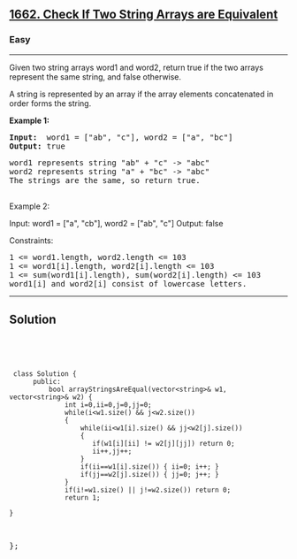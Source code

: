 
<h2><a href="https://leetcode.com/problems/check-if-two-string-arrays-are-equivalent/description/">1662. Check If Two String Arrays are Equivalent</a></h2>
<h3>Easy</h3>
<hr>
<div><p>
Given two string arrays word1 and word2, return true if the two arrays represent the same string, and false otherwise.

A string is represented by an array if the array elements concatenated in order forms the string.
</p>


<p><strong>Example 1:</strong></p>
<pre><strong>Input:</strong>  word1 = ["ab", "c"], word2 = ["a", "bc"]
<strong>Output:</strong> true
</pre>
<pre>
word1 represents string "ab" + "c" -> "abc"
word2 represents string "a" + "bc" -> "abc"
The strings are the same, so return true.
  </pre>
  
Example 2:

Input: word1 = ["a", "cb"], word2 = ["ab", "c"]
Output: false

Constraints:
<pre>
1 <= word1.length, word2.length <= 103
1 <= word1[i].length, word2[i].length <= 103
1 <= sum(word1[i].length), sum(word2[i].length) <= 103
word1[i] and word2[i] consist of lowercase letters.
</pre>
<hr>
 <h2><strong><b>Solution</b></strong></h2>
 <br>
 <pre>
 
     class Solution {
          public:
              bool arrayStringsAreEqual(vector<string>& w1, vector<string>& w2) {
                  int i=0,ii=0,j=0,jj=0;
                  while(i<w1.size() && j<w2.size())
                  {
                      while(ii<w1[i].size() && jj<w2[j].size())
                      {
                         if(w1[i][ii] != w2[j][jj]) return 0;
                         ii++,jj++;
                      }
                      if(ii==w1[i].size()) { ii=0; i++; }
                      if(jj==w2[j].size()) { jj=0; j++; }
                  }
                  if(i!=w1.size() || j!=w2.size()) return 0;
                  return 1;

    }
};
          
 </pre>


